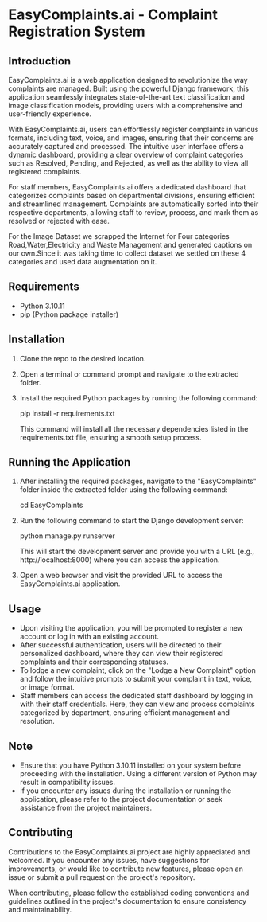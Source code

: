 EasyComplaints.ai - Complaint Registration System
================================================

Introduction
------------
EasyComplaints.ai is a  web application designed to revolutionize the way complaints are managed. Built using the powerful Django framework, this application seamlessly integrates state-of-the-art text classification and image classification models, providing users with a comprehensive and user-friendly experience.

With EasyComplaints.ai, users can effortlessly register complaints in various formats, including text, voice, and images, ensuring that their concerns are accurately captured and processed. The intuitive user interface offers a dynamic dashboard, providing a clear overview of complaint categories such as Resolved, Pending, and Rejected, as well as the ability to view all registered complaints.

For staff members, EasyComplaints.ai offers a dedicated dashboard that categorizes complaints based on departmental divisions, ensuring efficient and streamlined management. Complaints are automatically sorted into their respective departments, allowing staff to review, process, and mark them as resolved or rejected with ease.


For the Image Dataset we scrapped the Internet for Four categories Road,Water,Electricity and  Waste Management  and generated captions on our own.Since it was taking time to collect dataset we settled on these 4 categories and used data augmentation on it.

Requirements
------------
- Python 3.10.11
- pip (Python package installer)

Installation
------------
1. Clone the repo to the desired location.
2. Open a terminal or command prompt and navigate to the extracted folder.
3. Install the required Python packages by running the following command:

   pip install -r requirements.txt

   This command will install all the necessary dependencies listed in the requirements.txt file, ensuring a smooth setup process.

Running the Application
-----------------------
1. After installing the required packages, navigate to the "EasyComplaints" folder inside the extracted folder using the following command:

   cd EasyComplaints

2. Run the following command to start the Django development server:

   python manage.py runserver

   This will start the development server and provide you with a URL (e.g., http://localhost:8000) where you can access the application.

3. Open a web browser and visit the provided URL to access the EasyComplaints.ai application.

Usage
-----
- Upon visiting the application, you will be prompted to register a new account or log in with an existing account.
- After successful authentication, users will be directed to their personalized dashboard, where they can view their registered complaints and their corresponding statuses.
- To lodge a new complaint, click on the "Lodge a New Complaint" option and follow the intuitive prompts to submit your complaint in text, voice, or image format.
- Staff members can access the dedicated staff dashboard by logging in with their staff credentials. Here, they can view and process complaints categorized by department, ensuring efficient management and resolution.

Note
----
- Ensure that you have Python 3.10.11 installed on your system before proceeding with the installation. Using a different version of Python may result in compatibility issues.
- If you encounter any issues during the installation or running the application, please refer to the project documentation or seek assistance from the project maintainers.

Contributing
------------
Contributions to the EasyComplaints.ai project are highly appreciated and welcomed. If you encounter any issues, have suggestions for improvements, or would like to contribute new features, please open an issue or submit a pull request on the project's repository.

When contributing, please follow the established coding conventions and guidelines outlined in the project's documentation to ensure consistency and maintainability.

